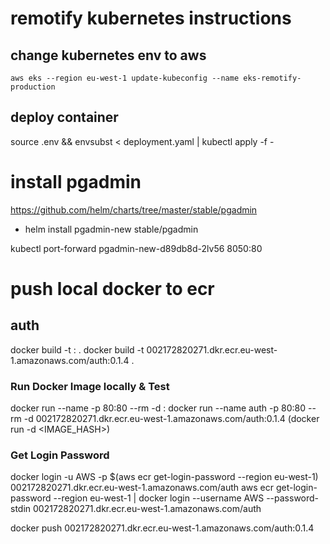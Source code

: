 # remotify kubernetes instructions

## change kubernetes env to aws
`aws eks --region eu-west-1 update-kubeconfig --name eks-remotify-production`

## deploy container  

source .env && envsubst < deployment.yaml | kubectl apply -f -

# install pgadmin
https://github.com/helm/charts/tree/master/stable/pgadmin
* helm install pgadmin-new stable/pgadmin

 kubectl port-forward pgadmin-new-d89db8d-2lv56 8050:80


# push local docker to ecr

## auth

docker build -t <ECR-REPOSITORY-URI>:<TAG> . 
docker build -t 002172820271.dkr.ecr.eu-west-1.amazonaws.com/auth:0.1.4 . 

### Run Docker Image locally & Test
docker run --name <name-of-container> -p 80:80 --rm -d <ECR-REPOSITORY-URI>:<TAG>
docker run --name auth -p 80:80 --rm -d 002172820271.dkr.ecr.eu-west-1.amazonaws.com/auth:0.1.4
(docker run -d <IMAGE_HASH>)

### Get Login Password
docker login -u AWS -p $(aws ecr get-login-password --region eu-west-1) 002172820271.dkr.ecr.eu-west-1.amazonaws.com/auth
aws ecr get-login-password --region eu-west-1 | docker login --username AWS --password-stdin 002172820271.dkr.ecr.eu-west-1.amazonaws.com/auth

docker push 002172820271.dkr.ecr.eu-west-1.amazonaws.com/auth:0.1.4
